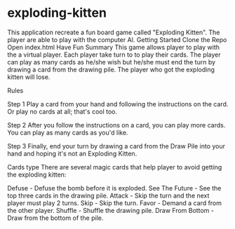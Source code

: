 # exploding-kitten
This application recreate a fun board game called "Exploding Kitten". The player are able to play with the computer AI.
Getting Started
Clone the Repo
Open index.html
Have Fun
Summary
This game allows player to play with the a virtual player. Each player take turn to to play their cards. The player can play as many cards as he/she wish but he/she must end the turn by drawing a card from the drawing pile. The player who got the exploding kitten will lose.

Rules

Step 1
Play a card from your hand and following the instructions on the card. Or play no cards at all; that's cool too.

Step 2
After you follow the instructions on a card, you can play more cards. You can play as many cards as you'd like.

Step 3
Finally, end your turn by drawing a card from the Draw Pile into your hand and hoping it's not an Exploding Kitten.

Cards type
There are several magic cards that help player to avoid getting the exploding kitten:

Defuse - Defuse the bomb before it is exploded.
See The Future - See the top three cards in the drawing pile.
Attack - Skip the turn and the next player must play 2 turns.
Skip - Skip the turn.
Favor - Demand a card from the other player.
Shuffle - Shuffle the drawing pile.
Draw From Bottom - Draw from the bottom of the pile.
